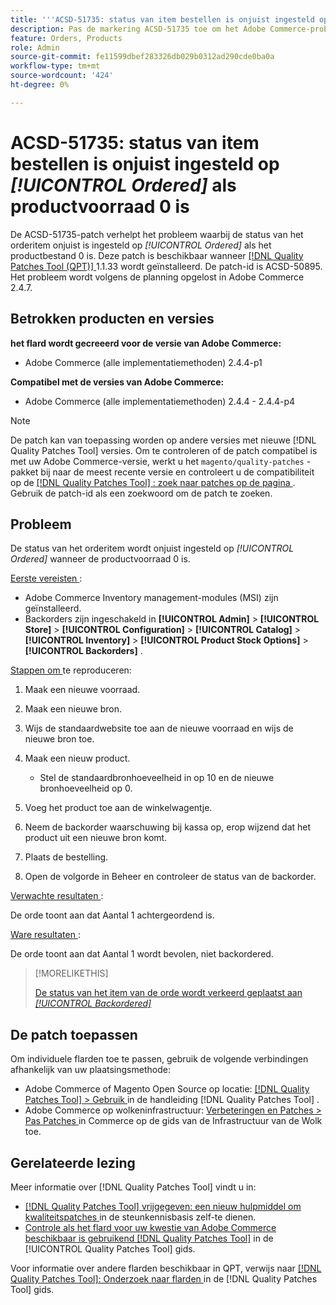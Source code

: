 ```yaml
---
title: '''ACSD-51735: status van item bestellen is onjuist ingesteld op *[!UICONTROL Ordered]* als productvoorraad 0 is.'
description: Pas de markering ACSD-51735 toe om het Adobe Commerce-probleem op te lossen waarbij de status van het orderitem onjuist is ingesteld op * [!UICONTROL Ordered]* als de productvoorraad 0 is.
feature: Orders, Products
role: Admin
source-git-commit: fe11599dbef283326db029b0312ad290cde0ba0a
workflow-type: tm+mt
source-wordcount: '424'
ht-degree: 0%

---
```


# ACSD-51735: status van item bestellen is onjuist ingesteld op *[!UICONTROL Ordered]* als productvoorraad 0 is

De ACSD-51735-patch verhelpt het probleem waarbij de status van het orderitem onjuist is ingesteld op *[!UICONTROL Ordered]* als het productbestand 0 is. Deze patch is beschikbaar wanneer [[!DNL Quality Patches Tool (QPT)] ](https://experienceleague.adobe.com/en/docs/commerce-knowledge-base/kb/announcements/commerce-announcements/magento-quality-patches-released-new-tool-to-self-serve-quality-patches) 1.1.33 wordt geïnstalleerd. De patch-id is ACSD-50895. Het probleem wordt volgens de planning opgelost in Adobe Commerce 2.4.7.

## Betrokken producten en versies

**het flard wordt gecreeerd voor de versie van Adobe Commerce:**

* Adobe Commerce (alle implementatiemethoden) 2.4.4-p1

**Compatibel met de versies van Adobe Commerce:**

* Adobe Commerce (alle implementatiemethoden) 2.4.4 - 2.4.4-p4

>[!NOTE]
>
>De patch kan van toepassing worden op andere versies met nieuwe [!DNL Quality Patches Tool] versies. Om te controleren of de patch compatibel is met uw Adobe Commerce-versie, werkt u het `magento/quality-patches` -pakket bij naar de meest recente versie en controleert u de compatibiliteit op de [[!DNL Quality Patches Tool] : zoek naar patches op de pagina ](https://experienceleague.adobe.com/tools/commerce-quality-patches/index.html) . Gebruik de patch-id als een zoekwoord om de patch te zoeken.

## Probleem

De status van het orderitem wordt onjuist ingesteld op *[!UICONTROL Ordered]* wanneer de productvoorraad 0 is.

<u> Eerste vereisten </u>:

* Adobe Commerce Inventory management-modules (MSI) zijn geïnstalleerd.
* Backorders zijn ingeschakeld in **[!UICONTROL Admin]** > **[!UICONTROL Store]** > **[!UICONTROL Configuration]** > **[!UICONTROL Catalog]** > **[!UICONTROL Inventory]** > **[!UICONTROL Product Stock Options]** > **[!UICONTROL Backorders]** .

<u> Stappen om </u> te reproduceren:

1. Maak een nieuwe voorraad.
1. Maak een nieuwe bron.
1. Wijs de standaardwebsite toe aan de nieuwe voorraad en wijs de nieuwe bron toe.
1. Maak een nieuw product.

   * Stel de standaardbronhoeveelheid in op 10 en de nieuwe bronhoeveelheid op 0.

1. Voeg het product toe aan de winkelwagentje.
1. Neem de backorder waarschuwing bij kassa op, erop wijzend dat het product uit een nieuwe bron komt.
1. Plaats de bestelling.
1. Open de volgorde in Beheer en controleer de status van de backorder.

<u> Verwachte resultaten </u>:

De orde toont aan dat Aantal 1 achtergeordend is.

<u> Ware resultaten </u>:

De orde toont aan dat Aantal 1 wordt bevolen, niet backordered.

>[!MORELIKETHIS]
>
>[ De status van het item van de orde wordt verkeerd geplaatst aan *[!UICONTROL Backordered]*](/help/tools/quality-patches-tool/patches-available-in-qpt/v1-1-33/acsd-51408-order-item-status-is-set-to-backordered.md)

## De patch toepassen

Om individuele flarden toe te passen, gebruik de volgende verbindingen afhankelijk van uw plaatsingsmethode:

* Adobe Commerce of Magento Open Source op locatie: [[!DNL Quality Patches Tool]  > Gebruik ](/help/tools/quality-patches-tool/usage.md) in de handleiding [!DNL Quality Patches Tool] .
* Adobe Commerce op wolkeninfrastructuur: [ Verbeteringen en Patches > Pas Patches ](https://experienceleague.adobe.com/docs/commerce-cloud-service/user-guide/develop/upgrade/apply-patches.html) in Commerce op de gids van de Infrastructuur van de Wolk toe.

## Gerelateerde lezing

Meer informatie over [!DNL Quality Patches Tool] vindt u in:

* [[!DNL Quality Patches Tool]  vrijgegeven: een nieuw hulpmiddel om kwaliteitspatches ](https://experienceleague.adobe.com/en/docs/commerce-knowledge-base/kb/announcements/commerce-announcements/magento-quality-patches-released-new-tool-to-self-serve-quality-patches) in de steunkennisbasis zelf-te dienen.
* [ Controle als het flard voor uw kwestie van Adobe Commerce beschikbaar is gebruikend  [!DNL Quality Patches Tool]](/help/tools/quality-patches-tool/patches-available-in-qpt/check-patch-for-magento-issue-with-magento-quality-patches.md) in de [!UICONTROL Quality Patches Tool] gids.


Voor informatie over andere flarden beschikbaar in QPT, verwijs naar [[!DNL Quality Patches Tool]: Onderzoek naar flarden ](https://experienceleague.adobe.com/tools/commerce-quality-patches/index.html) in de [!DNL Quality Patches Tool] gids.
